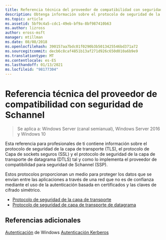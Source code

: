 ```yaml
---
title: Referencia técnica del proveedor de compatibilidad con seguridad de Schannel
description: Obtenga información sobre el protocolo de seguridad de la capa de transporte, el protocolo Capa de sockets seguros y el protocolo de seguridad de la capa de transporte de datagramas tal y como lo implementa el proveedor de compatibilidad con seguridad de Schannel.
ms.topic: article
ms.assetid: 5bf9c4a5-cdc1-49eb-bf9a-8bf987410b63
ms.author: lizross
author: eross-msft
manager: mtillman
ms.date: 08/08/2018
ms.openlocfilehash: 390157aa7bdc01f0290b3b5013425546bd371a72
ms.sourcegitcommit: decb6c8caf4851b13af271d926c650d010a6b9e9
ms.translationtype: MT
ms.contentlocale: es-ES
ms.lasthandoff: 01/13/2021
ms.locfileid: "98177304"
---
```

# <a name="schannel-security-support-provider-technical-reference"></a>Referencia técnica del proveedor de compatibilidad con seguridad de Schannel

>Se aplica a: Windows Server (canal semianual), Windows Server 2016 y Windows 10

Esta referencia para profesionales de ti contiene información sobre el protocolo de seguridad de la capa de transporte (TLS), el protocolo de Capa de sockets seguros (SSL) y el protocolo de seguridad de la capa de transporte de datagrama (DTLS) tal y como lo implementa el proveedor de compatibilidad para seguridad de Schannel (SSP).

Estos protocolos proporcionan un medio para proteger los datos que se envían entre las aplicaciones a través de una red que no es de confianza mediante el uso de la autenticación basada en certificados y las claves de cifrado simétrico.

- [Protocolo de seguridad de la capa de transporte](transport-layer-security-protocol.md)
- [Protocolo de seguridad de capa de transporte de datagrama](datagram-transport-layer-security-protocol.md)

## <a name="additional-references"></a>Referencias adicionales
[Autenticación](../windows-authentication/windows-authentication-overview.md) 
 de Windows [Autenticación Kerberos](../kerberos/kerberos-authentication-overview.md)


